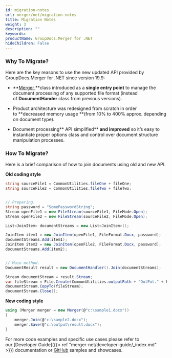```yaml
---
id: migration-notes
url: merger/net/migration-notes
title: Migration Notes
weight: 3
description: ""
keywords: 
productName: GroupDocs.Merger for .NET
hideChildren: False
---
```

### Why To Migrate?

  
Here are the key reasons to use the new updated API provided by GroupDocs.Merger for .NET since version 19.9:

*   **[Merger ](https://apireference.groupdocs.com/net/merger/groupdocs.merger/merger)**class introduced as a **single entry point** to manage the document processing of any supported file format (instead of **DocumentHander** class from previous versions). 
    
*   Product architecture was redesigned from scratch in order to **decreased memory usage **(from 10% to 400% approx. depending on document type).
    
*   Document processing** API simplified** **and improved** so it’s easy to instantiate proper options class and control over document structure manipulation processes.
    

### How To Migrate?

Here is a brief comparison of how to join documents using old and new API.  

**Old coding style**

```csharp
string sourceFile1 = CommonUtilities.fileOne + fileOne;
string sourceFile2 = CommonUtilities.fileTwo + fileTwo;


// Preparing.
string password = "SomePasswordString";
Stream openFile1 = new FileStream(sourceFile1, FileMode.Open);
Stream openFile2 = new FileStream(sourceFile2, FileMode.Open);

List<JoinItem> documentStreams = new List<JoinItem>();

JoinItem item1 = new JoinItem(openFile1, FileFormat.Docx, password);
documentStreams.Add(item1);
JoinItem item2 = new JoinItem(openFile2, FileFormat.Docx, password);
documentStreams.Add(item2);


// Main method.
DocumentResult result = new DocumentHandler().Join(documentStreams);

Stream documentStream = result.Stream;
var fileStream = File.Create(CommonUtilities.outputPath + "OutPut." + FileFormat.Docx);
documentStream.CopyTo(fileStream);
documentStream.Close();
```

**New coding style**

```csharp
using (Merger merger = new Merger(@"c:\sample1.docx"))
{
    merger.Join(@"c:\sample2.docx");
    merger.Save(@"c:\output\result.docx");
}
```

For more code examples and specific use cases please refer to our [Developer Guide]({{< ref "merger-net/developer-guide/_index.md" >}}) documentation or [GitHub](https://github.com/groupdocs-merger/GroupDocs.Merger-for-.NET) samples and showcases.

